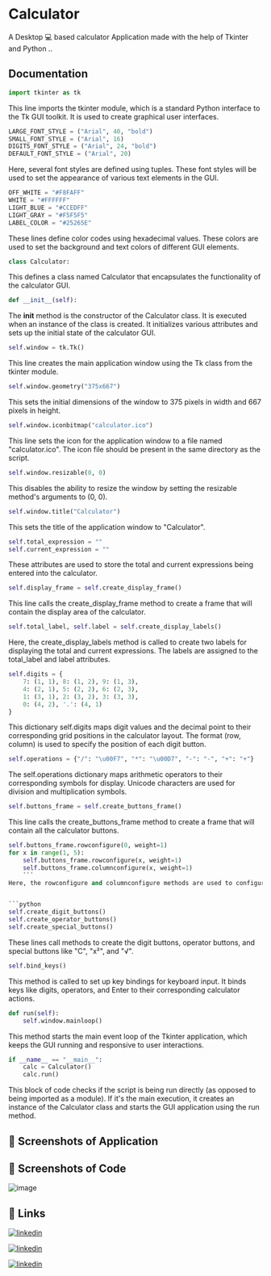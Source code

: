 # Calculator
A  Desktop 💻  based calculator Application made with the help of Tkinter and Python ..

## Documentation

```python
import tkinter as tk
```
This line imports the tkinter module, which is a standard Python interface to the Tk GUI toolkit. It is used to create graphical user interfaces.

```python
LARGE_FONT_STYLE = ("Arial", 40, "bold")
SMALL_FONT_STYLE = ("Arial", 16)
DIGITS_FONT_STYLE = ("Arial", 24, "bold")
DEFAULT_FONT_STYLE = ("Arial", 20)
```
Here, several font styles are defined using tuples. These font styles will be used to set the appearance of various text elements in the GUI.


```python
OFF_WHITE = "#F8FAFF"
WHITE = "#FFFFFF"
LIGHT_BLUE = "#CCEDFF"
LIGHT_GRAY = "#F5F5F5"
LABEL_COLOR = "#25265E"
```
These lines define color codes using hexadecimal values. These colors are used to set the background and text colors of different GUI elements.


```python
class Calculator:
```
This defines a class named Calculator that encapsulates the functionality of the calculator GUI.

```python
def __init__(self):
```    
The __init__ method is the constructor of the Calculator class. It is executed when an instance of the class is created. It initializes various attributes and sets up the initial state of the calculator GUI.

```python
self.window = tk.Tk()
```
This line creates the main application window using the Tk class from the tkinter module.

```python
self.window.geometry("375x667")
```
This sets the initial dimensions of the window to 375 pixels in width and 667 pixels in height.

```python
self.window.iconbitmap("calculator.ico")
```
This line sets the icon for the application window to a file named "calculator.ico". The icon file should be present in the same directory as the script.


```python
self.window.resizable(0, 0)
```
This disables the ability to resize the window by setting the resizable method's arguments to (0, 0).


```python
self.window.title("Calculator")
```
This sets the title of the application window to "Calculator".


```python
self.total_expression = ""
self.current_expression = ""
```
These attributes are used to store the total and current expressions being entered into the calculator.


```python
self.display_frame = self.create_display_frame()
```
This line calls the create_display_frame method to create a frame that will contain the display area of the calculator.


```python
self.total_label, self.label = self.create_display_labels()
```
Here, the create_display_labels method is called to create two labels for displaying the total and current expressions. The labels are assigned to the total_label and label attributes.



```python
self.digits = {
    7: (1, 1), 8: (1, 2), 9: (1, 3),
    4: (2, 1), 5: (2, 2), 6: (2, 3),
    1: (3, 1), 2: (3, 2), 3: (3, 3),
    0: (4, 2), '.': (4, 1)
}
```
This dictionary self.digits maps digit values and the decimal point to their corresponding grid positions in the calculator layout. The format (row, column) is used to specify the position of each digit button.

```python
self.operations = {"/": "\u00F7", "*": "\u00D7", "-": "-", "+": "+"}
```
The self.operations dictionary maps arithmetic operators to their corresponding symbols for display. Unicode characters are used for division and multiplication symbols.


```python
self.buttons_frame = self.create_buttons_frame()
```
This line calls the create_buttons_frame method to create a frame that will contain all the calculator buttons.

```python
self.buttons_frame.rowconfigure(0, weight=1)
for x in range(1, 5):
    self.buttons_frame.rowconfigure(x, weight=1)
    self.buttons_frame.columnconfigure(x, weight=1)
    ```
Here, the rowconfigure and columnconfigure methods are used to configure the layout of the button frame. These methods ensure that the rows and columns expand and fill the available space evenly.


```python
self.create_digit_buttons()
self.create_operator_buttons()
self.create_special_buttons()
```
These lines call methods to create the digit buttons, operator buttons, and special buttons like "C", "x²", and "√".

```python
self.bind_keys()
```
This method is called to set up key bindings for keyboard input. It binds keys like digits, operators, and Enter to their corresponding calculator actions.


```python
def run(self):
    self.window.mainloop()
 ```   
This method starts the main event loop of the Tkinter application, which keeps the GUI running and responsive to user interactions.


```python
if __name__ == "__main__":
    calc = Calculator()
    calc.run()
```
This block of code checks if the script is being run directly (as opposed to being imported as a module). If it's the main execution, it creates an instance of the Calculator class and starts the GUI application using the run method.

## 👀 Screenshots of Application


## 👀 Screenshots of Code


![image](https://github.com/MasterBhuvnesh/Calculator/assets/99537126/0eda5fb0-e433-49a2-8768-436afc2f131f)


## 🔗 Links


[![linkedin](https://img.shields.io/badge/linkedin-0A66C2?style=for-the-badge&logo=linkedin&logoColor=white)](https://www.linkedin.com/in/bhuvneshverma)

[![linkedin](https://img.shields.io/badge/instagram-FF007F?style=for-the-badge&logo=instagram&logoColor=white)](https://www.instagram.com/bhuvnesh_2904/)

[![linkedin](https://img.shields.io/badge/github-181717?style=for-the-badge&logo=github&logoColor=white)](https://www.instagram.com/bhuvnesh_2904/)
